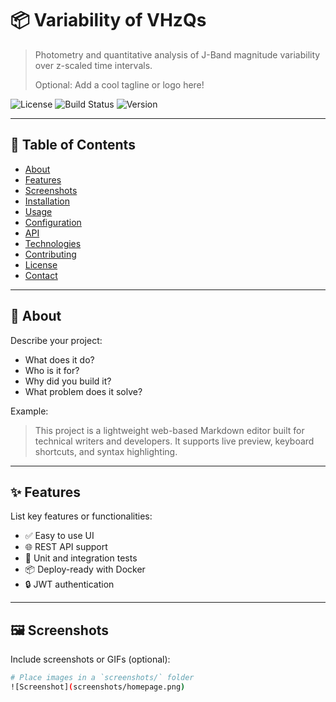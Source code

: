# 📦 Variability of VHzQs

> Photometry and quantitative analysis of J-Band magnitude variability over z-scaled time intervals.
>
> Optional: Add a cool tagline or logo here!

![License](https://img.shields.io/github/license/Jonathan-Konrad/jonathan-konrad?style=flat-square)
![Build Status](https://img.shields.io/github/actions/workflow/status/Jonathan-Konrad/jonathan-konrad/main.yml)
![Version](https://img.shields.io/github/v/release/Jonathan-Konrad/jonathan-konrad)

---

## 🚀 Table of Contents

- [About](#about)
- [Features](#features)
- [Screenshots](#screenshots)
- [Installation](#installation)
- [Usage](#usage)
- [Configuration](#configuration)
- [API](#api)
- [Technologies](#technologies)
- [Contributing](#contributing)
- [License](#license)
- [Contact](#contact)

---

## 🧠 About

Describe your project:

- What does it do?
- Who is it for?
- Why did you build it?
- What problem does it solve?

Example:

> This project is a lightweight web-based Markdown editor built for technical writers and developers. It supports live preview, keyboard shortcuts, and syntax highlighting.

---

## ✨ Features

List key features or functionalities:

- ✅ Easy to use UI
- 🌐 REST API support
- 🧪 Unit and integration tests
- 📦 Deploy-ready with Docker
- 🔒 JWT authentication

---

## 🖼️ Screenshots

Include screenshots or GIFs (optional):

```bash
# Place images in a `screenshots/` folder
![Screenshot](screenshots/homepage.png)

